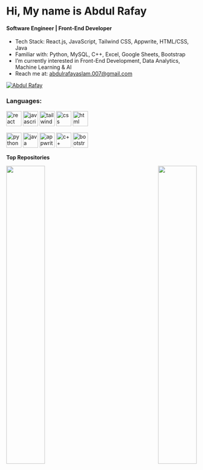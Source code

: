 Hi, My name is Abdul Rafay
======================================================================================================================================
<h4>Software Engineer | Front-End Developer</h4>

-  Tech Stack: React.js, JavaScript, Tailwind CSS, Appwrite, HTML/CSS, Java
-  Familiar with: Python, MySQL, C++, Excel, Google Sheets, Bootstrap
-  I’m currently interested in Front-End Development, Data Analytics, Machine Learning & AI
-  Reach me at: abdulrafayaslam.007@gmail.com

<p align="left"> <a href="https://www.linkedin.com/in/abdul-rafay-aslam/" target="blank"><img src="https://img.shields.io/badge/Follow%20%40abdul_rafay_aslam-07?style=for-the-badge&logo=linkedin&logoColor=blue&color=gray" alt="Abdul Rafay" /></a> </p>


<h3 align="left">Languages:</h3>
<p align="left"> <img src="https://www.vectorlogo.zone/logos/reactjs/reactjs-icon.svg" alt="react" width="40" height="40"/> <img src="https://upload.wikimedia.org/wikipedia/commons/thumb/9/99/Unofficial_JavaScript_logo_2.svg/2048px-Unofficial_JavaScript_logo_2.svg.png" alt="javascript" width="40" height="40"/> <img src="https://www.vectorlogo.zone/logos/tailwindcss/tailwindcss-icon.svg" alt="tailwindcss" width="40" height="40"/> <img src="https://www.vectorlogo.zone/logos/w3_css/w3_css-icon.svg" alt="css" width="40" height="40"/> <img src="https://www.vectorlogo.zone/logos/w3_html5/w3_html5-icon.svg" alt="html" width="40" height="40"/> </p>
<p align="left"> <img src="https://www.vectorlogo.zone/logos/python/python-icon.svg" alt="python" width="40" height="40"/> <img src="https://www.vectorlogo.zone/logos/java/java-icon.svg" alt="java" width="40" height="40"/> <img src="https://www.vectorlogo.zone/logos/appwriteio/appwriteio-icon.svg" alt="appwrite" width="40" height="40"/> <img src="https://www.vectorlogo.zone/logos/isocpp/isocpp-icon.svg" alt="c++" width="40" height="40"/> <img src="https://www.vectorlogo.zone/logos/getbootstrap/getbootstrap-icon.svg" alt="bootstrap" width="40" height="40"/> </p>

<b>Top Repositories</b>

<div width="100%" align="center"><a href="https://github.com/abdulrafay-07/Blog-website-with-react-and-appwrite" align="left"><img align="left" width="45%" src="https://github-readme-stats.vercel.app/api/pin/?username=abdulrafay-07&repo=Blog-website-with-react-and-appwrite&title_color=22c55e&text_color=ffffff&icon_color=0891b2&bg_color=1c1917&hide_border=true&locale=en" /></a><a href="https://github.com/abdulrafay-07/Boardify" align="right"><img align="right" width="45%" src="https://github-readme-stats.vercel.app/api/pin/?username=abdulrafay-07&repo=Boardify&title_color=22c55e&text_color=ffffff&icon_color=0891b2&bg_color=1c1917&hide_border=true&locale=en" /></a></div><br /><br /><br /><br /><br /><br /><br />
